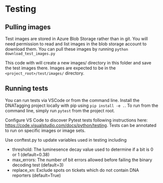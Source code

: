 # Testing
## Pulling images
Test images are stored in Azure Blob Storage rather than in git. You will need permission to read and list images in the blob storage account to download them. You can pull these images by running ```python download_test_images.py```

This code with will create a new images/ directory in this folder and save the test images there. Images are expected to be in the ```<project_root>/test/images/``` directory.


## Running tests
You can run tests via VSCode or from the command line. Install the DNATagging project locally with pip using ```pip install -e .```. To run from the command line, simply run ```pytest``` from the project root.

Configure VS Code to discover Pytest tests following instructions here: https://code.visualstudio.com/docs/python/testing. Tests can be annotated to run on specific images or image sets.

Use conftest.py to update variables used in testing including
* threshold: The luminesence decay value used to determine if a bit is 0 or 1 (default=0.38)
* max_errors: The number of bit errors allowed before failing the binary decoding test (default=3)
* replace_xn: Exclude spots on tickets which do not contain DNA reporters (default=True)